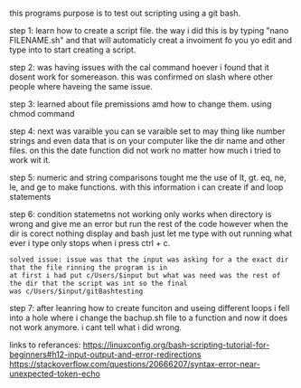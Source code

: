 
this programs purpose is to test out scripting using a git bash.


step 1: learn how to create a script file. the way i did this is by typing "nano FILENAME.sh" and that will automaticly
	creat a invoiment fo you yo edit and type into to start creating a script.

step 2: was having issues with the cal command hoever i found that it dosent work for somereason. this was confirmed on
	slash where other people where haveing the same issue.
	
step 3: learned about file premissions amd how to change them. using chmod command

step 4: next was varaible you can se varaible set to may thing like number strings and even data that is on your computer
	like the dir name and other files. on this the date function did not work no matter how much i tried to work wit it.
	
step 5: numeric and string comparisons tought me the use of lt, gt. eq, ne, le, and ge to make functions. with this information
	i can create if and loop statements


step 6: condition statemetns not working only works when directory is wrong and give me an error but run the rest of the
	code however when the dir is corect nothing display and bash just let me type with out running what ever i type
	only stops when i press ctrl + c.

	solved issue: issue was that the input was asking for a the exact dir that the file rinning the program is in 
	at first i had put c/Users/$input but what was need was the rest of the dir that the script was int so the final
	was c/Users/$input/gitBashtesting
	
step 7: after leanring how to create funciton and useing different loops i fell into a hole where i change the bachup.sh file
	to a function and now it does not work anymore. i cant tell what i did wrong. 


links to referances:
https://linuxconfig.org/bash-scripting-tutorial-for-beginners#h12-input-output-and-error-redirections
https://stackoverflow.com/questions/20666207/syntax-error-near-unexpected-token-echo
